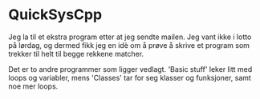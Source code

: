 # QuickSysCpp

Jeg la til et ekstra program etter at jeg sendte mailen. Jeg vant ikke i lotto på lørdag, og dermed fikk jeg
en idè om å prøve å skrive et program som trekker til helt til begge rekkene matcher.

Det er to andre programmer som ligger vedlagt. 'Basic stuff' leker litt med loops og variabler, mens 'Classes'
tar for seg klasser og funksjoner, samt noe mer loops.
